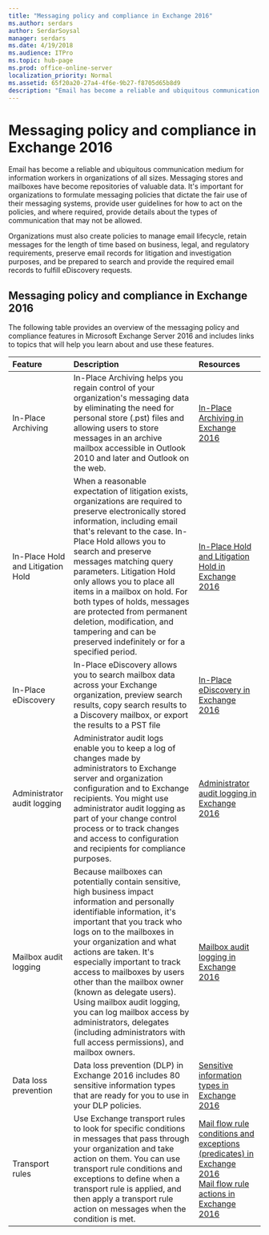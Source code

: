 ```yaml
---
title: "Messaging policy and compliance in Exchange 2016"
ms.author: serdars
author: SerdarSoysal
manager: serdars
ms.date: 4/19/2018
ms.audience: ITPro
ms.topic: hub-page
ms.prod: office-online-server
localization_priority: Normal
ms.assetid: 65f20a20-27a4-4f6e-9b27-f8705d65b8d9
description: "Email has become a reliable and ubiquitous communication medium for information workers in organizations of all sizes. Messaging stores and mailboxes have become repositories of valuable data. It's important for organizations to formulate messaging policies that dictate the fair use of their messaging systems, provide user guidelines for how to act on the policies, and where required, provide details about the types of communication that may not be allowed."
---
```


# Messaging policy and compliance in Exchange 2016

Email has become a reliable and ubiquitous communication medium for information workers in organizations of all sizes. Messaging stores and mailboxes have become repositories of valuable data. It's important for organizations to formulate messaging policies that dictate the fair use of their messaging systems, provide user guidelines for how to act on the policies, and where required, provide details about the types of communication that may not be allowed.
  
Organizations must also create policies to manage email lifecycle, retain messages for the length of time based on business, legal, and regulatory requirements, preserve email records for litigation and investigation purposes, and be prepared to search and provide the required email records to fulfill eDiscovery requests.
  
## Messaging policy and compliance in Exchange 2016

The following table provides an overview of the messaging policy and compliance features in Microsoft Exchange Server 2016 and includes links to topics that will help you learn about and use these features.
  
|**Feature**|**Description**|**Resources**|
|:-----|:-----|:-----|
|In-Place Archiving  <br/> |In-Place Archiving helps you regain control of your organization's messaging data by eliminating the need for personal store (.pst) files and allowing users to store messages in an archive mailbox accessible in Outlook 2010 and later and Outlook on the web.  <br/> |[In-Place Archiving in Exchange 2016](in-place-archiving/in-place-archiving.md) <br/> |
|In-Place Hold and Litigation Hold  <br/> |When a reasonable expectation of litigation exists, organizations are required to preserve electronically stored information, including email that's relevant to the case. In-Place Hold allows you to search and preserve messages matching query parameters. Litigation Hold only allows you to place all items in a mailbox on hold. For both types of holds, messages are protected from permanent deletion, modification, and tampering and can be preserved indefinitely or for a specified period.  <br/> |[In-Place Hold and Litigation Hold in Exchange 2016](holds/holds.md) <br/> |
|In-Place eDiscovery  <br/> |In-Place eDiscovery allows you to search mailbox data across your Exchange organization, preview search results, copy search results to a Discovery mailbox, or export the results to a PST file  <br/> |[In-Place eDiscovery in Exchange 2016](ediscovery/ediscovery.md) <br/> |
|Administrator audit logging  <br/> |Administrator audit logs enable you to keep a log of changes made by administrators to Exchange server and organization configuration and to Exchange recipients. You might use administrator audit logging as part of your change control process or to track changes and access to configuration and recipients for compliance purposes.  <br/> |[Administrator audit logging in Exchange 2016](admin-audit-logging/admin-audit-logging.md) <br/> |
|Mailbox audit logging  <br/> |Because mailboxes can potentially contain sensitive, high business impact information and personally identifiable information, it's important that you track who logs on to the mailboxes in your organization and what actions are taken. It's especially important to track access to mailboxes by users other than the mailbox owner (known as delegate users). Using mailbox audit logging, you can log mailbox access by administrators, delegates (including administrators with full access permissions), and mailbox owners.  <br/> |[Mailbox audit logging in Exchange 2016](mailbox-audit-logging/mailbox-audit-logging.md) <br/> |
|Data loss prevention  <br/> |Data loss prevention (DLP) in Exchange 2016 includes 80 sensitive information types that are ready for you to use in your DLP policies.  <br/> |[Sensitive information types in Exchange 2016](dlp/sensitive-information-types.md) <br/> |
|Transport rules  <br/> |Use Exchange transport rules to look for specific conditions in messages that pass through your organization and take action on them. You can use transport rule conditions and exceptions to define when a transport rule is applied, and then apply a transport rule action on messages when the condition is met.  <br/> |[Mail flow rule conditions and exceptions (predicates) in Exchange 2016](mail-flow-rules/conditions-and-exceptions.md) <br/> [Mail flow rule actions in Exchange 2016](mail-flow-rules/actions.md) <br/> |
   

